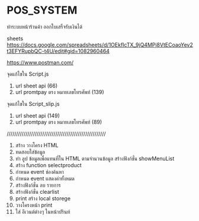 # POS_SYSTEM
ทำระบบหน้าร้านค้า ออกใบเสร็จรับเงินได้

sheets 
https://docs.google.com/spreadsheets/d/1OEkfIcTX_9jQ4MPj8VtECoaoYev2t3EFYRupbQC-t4U/edit#gid=1082960464

https://www.postman.com/

จุดแก้ไขใน Script.js 
1. url sheet api (66)
2. url promtpay ตรง หมายเลขโทรศัพท์ (139)

จุดแก้ไขใน Script_slip.js 
1. url sheet api (149)
2. url promtpay ตรง หมายเลขโทรศัพท์ (89)

/////////////////////////////////////////////////////
1. สร้าง วางโครง HTML
2. ทดสอบใส่ข้อมูล
3. ทำ ลูป ข้อมูลเพื่อแทนที่ใน HTML ตามจำนวนข้อมูล สร้างฟังก์ชั่น showMenuList
4. สร้าง function selectproduct
5. กำหนด event ช่องค้นหา
6. กำหนด event แสดงค่าทั้งหมด
7. สร้างฟังก์ชั่น ลบ รายการ
8. สร้างฟังก์ชั่น clearlist
9. print สร้าง local storege
10. วางโครงหน้า print
11. ใส่ อีเวนต์ต่างๆ ในหน้าปรินท์
